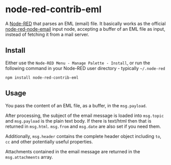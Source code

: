 # node-red-contrib-eml

A [Node-RED](http://nodered.org/) that parses an EML (email) file.
It basically works as the official [node-red-node-email](https://flows.nodered.org/node/node-red-node-email) input node, accepting a buffer of an EML file as input, instead of fetching it from a mail server.

## Install

Either use the `Node-RED Menu - Manage Palette - Install`, or run the following command in your Node-RED user directory - typically `~/.node-red`

    npm install node-red-contrib-eml

## Usage

You pass the content of an EML file, as a buffer, in the `msg.payload`.

After processing, the subject of the email message is loaded into `msg.topic` and `msg.payload` is the plain text body. If there is text/html then that is returned in `msg.html`. `msg.from` and `msg.date` are also set if you need them.

Additionally, `msg.header` contains the complete header object including `to`, `cc` and other potentially useful properties.

Attachments contained in the email message are returned in the `msg.attachments` array.
